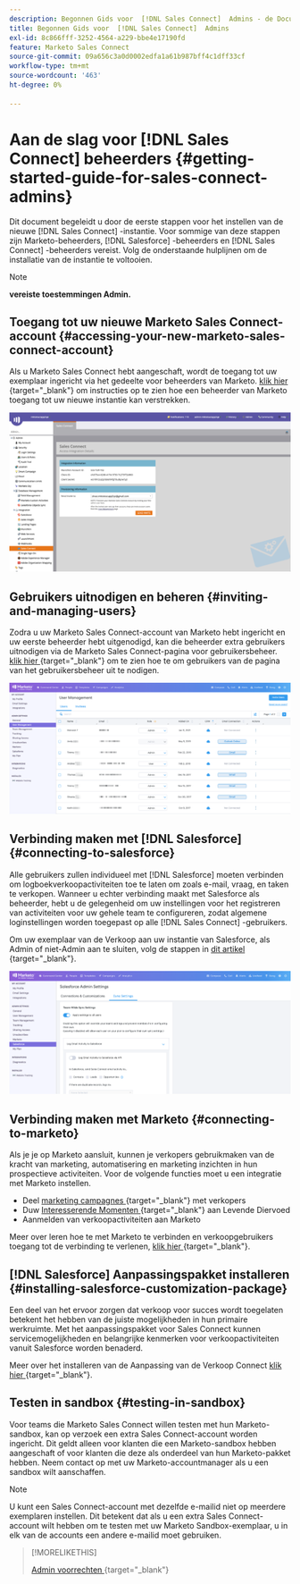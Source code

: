 ```yaml
---
description: Begonnen Gids voor  [!DNL Sales Connect]  Admins - de Documentatie van Marketo - de Documentatie van het Product
title: Begonnen Gids voor  [!DNL Sales Connect]  Admins
exl-id: 8c866fff-3252-4564-a229-bbe4e17190fd
feature: Marketo Sales Connect
source-git-commit: 09a656c3a0d0002edfa1a61b987bff4c1dff33cf
workflow-type: tm+mt
source-wordcount: '463'
ht-degree: 0%

---
```


# Aan de slag voor [!DNL Sales Connect] beheerders {#getting-started-guide-for-sales-connect-admins}

Dit document begeleidt u door de eerste stappen voor het instellen van de nieuwe [!DNL Sales Connect] -instantie. Voor sommige van deze stappen zijn Marketo-beheerders, [!DNL Salesforce] -beheerders en [!DNL Sales Connect] -beheerders vereist. Volg de onderstaande hulplijnen om de installatie van de instantie te voltooien.

>[!NOTE]
>
>**vereiste toestemmingen Admin.**

## Toegang tot uw nieuwe Marketo Sales Connect-account {#accessing-your-new-marketo-sales-connect-account}

Als u Marketo Sales Connect hebt aangeschaft, wordt de toegang tot uw exemplaar ingericht via het gedeelte voor beheerders van Marketo. [ klik hier ](/help/marketo/product-docs/marketo-sales-connect/getting-started/accessing-your-new-sales-connect-instance.md){target="_blank"} om instructies op te zien hoe een beheerder van Marketo toegang tot uw nieuwe instantie kan verstrekken.

![](assets/getting-started-guide-for-sales-connect-admins-1.png)

## Gebruikers uitnodigen en beheren {#inviting-and-managing-users}

Zodra u uw Marketo Sales Connect-account van Marketo hebt ingericht en uw eerste beheerder hebt uitgenodigd, kan die beheerder extra gebruikers uitnodigen via de Marketo Sales Connect-pagina voor gebruikersbeheer. [ klik hier ](/help/marketo/product-docs/marketo-sales-connect/admin/invite-users.md){target="_blank"} om te zien hoe te om gebruikers van de pagina van het gebruikersbeheer uit te nodigen.

![](assets/getting-started-guide-for-sales-connect-admins-2.png)

## Verbinding maken met [!DNL Salesforce] {#connecting-to-salesforce}

Alle gebruikers zullen individueel met [!DNL Salesforce] moeten verbinden om logboekverkoopactiviteiten toe te laten om zoals e-mail, vraag, en taken te verkopen. Wanneer u echter verbinding maakt met Salesforce als beheerder, hebt u de gelegenheid om uw instellingen voor het registreren van activiteiten voor uw gehele team te configureren, zodat algemene loginstellingen worden toegepast op alle [!DNL Sales Connect] -gebruikers.

Om uw exemplaar van de Verkoop aan uw instantie van Salesforce, als Admin of niet-Admin aan te sluiten, volg de stappen in [ dit artikel ](/help/marketo/product-docs/marketo-sales-connect/crm/salesforce-integration/connect-your-sales-connect-account-to-salesforce.md){target="_blank"}.

![](assets/getting-started-guide-for-sales-connect-admins-3.png)

## Verbinding maken met Marketo {#connecting-to-marketo}

Als je je op Marketo aansluit, kunnen je verkopers gebruikmaken van de kracht van marketing, automatisering en marketing inzichten in hun prospectieve activiteiten. Voor de volgende functies moet u een integratie met Marketo instellen.

* Deel [ marketing campagnes ](/help/marketo/product-docs/marketo-sales-connect/marketo/make-a-campaign-visible-to-sales-connect-users.md){target="_blank"} met verkopers
* Duw [ Interesserende Momenten ](/help/marketo/product-docs/marketo-sales-connect/marketo/interesting-moments-in-sales-connect.md){target="_blank"} aan Levende Diervoed
* Aanmelden van verkoopactiviteiten aan Marketo

Meer over leren hoe te met Marketo te verbinden en verkoopgebruikers toegang tot de verbinding te verlenen, [ klik hier ](/help/marketo/product-docs/marketo-sales-connect/marketo/set-up-your-marketo-connection.md){target="_blank"}.

## [!DNL Salesforce] Aanpassingspakket installeren {#installing-salesforce-customization-package}

Een deel van het ervoor zorgen dat verkoop voor succes wordt toegelaten betekent het hebben van de juiste mogelijkheden in hun primaire werkruimte. Met het aanpassingspakket voor Sales Connect kunnen servicemogelijkheden en belangrijke kenmerken voor verkoopactiviteiten vanuit Salesforce worden benaderd.

Meer over het installeren van de Aanpassing van de Verkoop Connect [ klik hier ](/help/marketo/product-docs/marketo-sales-connect/crm/salesforce-customization/sales-connect-customizations-for-crm.md){target="_blank"}.

## Testen in sandbox {#testing-in-sandbox}

Voor teams die Marketo Sales Connect willen testen met hun Marketo-sandbox, kan op verzoek een extra Sales Connect-account worden ingericht. Dit geldt alleen voor klanten die een Marketo-sandbox hebben aangeschaft of voor klanten die deze als onderdeel van hun Marketo-pakket hebben. Neem contact op met uw Marketo-accountmanager als u een sandbox wilt aanschaffen.

>[!NOTE]
>
>U kunt een Sales Connect-account met dezelfde e-mailid niet op meerdere exemplaren instellen. Dit betekent dat als u een extra Sales Connect-account wilt hebben om te testen met uw Marketo Sandbox-exemplaar, u in elk van de accounts een andere e-mailid moet gebruiken.

>[!MORELIKETHIS]
>
>[ Admin voorrechten ](/help/marketo/product-docs/marketo-sales-connect/admin/user-access-details.md){target="_blank"}
